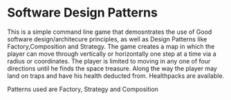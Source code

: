 # Software Design Patterns
This is a simple command line game that demosntrates the use of Good software design/architecure principles,
as well as Design Patterns like Factory,Composition and Strategy.
The game creates a map in which the player can move through vertically or horizontally one step at a time via a radius
or coordinates. The player is limited to moving in any one of four directions until he finds the space treasure. Along the way the player may land
on traps and have his health deducted from. Healthpacks are available. 
     
Patterns used are Factory, Strategy and Composition
